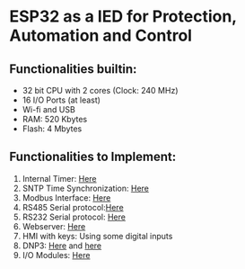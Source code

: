 # ESP32 as a IED for Protection, Automation and Control  

## Functionalities builtin:
* 32 bit CPU with 2 cores (Clock: 240 MHz)
* 16 I/O Ports (at least)
* Wi-fi and USB
* RAM: 520 Kbytes
* Flash: 4 Mbytes

## Functionalities to Implement:
1. Internal Timer: [Here](https://docs.espressif.com/projects/esp-idf/en/latest/esp32/api-reference/system/system_time.html#system-time)
2. SNTP Time Synchronization: [Here](https://docs.espressif.com/projects/esp-idf/en/latest/esp32/api-reference/system/system_time.html#sntp-time-synchronization)
3. Modbus Interface: [Here](https://docs.espressif.com/projects/esp-idf/en/v4.3.1/esp32/api-reference/protocols/modbus.html#esp-modbus)
4. RS485 Serial protocol:[Here]()
5. RS232 Serial protocol: [Here](https://esp32.com/viewtopic.php?t=9714)
6. Webserver: [Here](https://docs.espressif.com/projects/esp-idf/en/latest/esp32/api-reference/protocols/esp_http_server.html#http-server)
7. HMI with keys: Using some digital inputs
8. DNP3: [Here](https://en.wikipedia.org/wiki/DNP3) and [here](https://www.cdoancal.com/)
9. I/O Modules: [Here](https://docs.espressif.com/projects/esp-idf/en/latest/esp32/api-reference/peripherals/i2c.html#inter-integrated-circuit-i2c)
